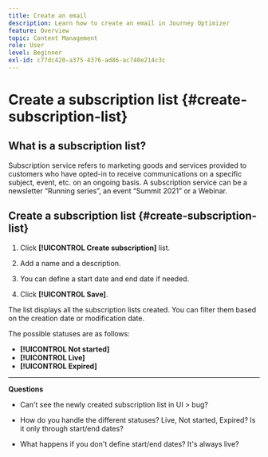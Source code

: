 ```yaml
---
title: Create an email
description: Learn how to create an email in Journey Optimizer
feature: Overview
topic: Content Management
role: User
level: Beginner
exl-id: c77dc420-a375-4376-ad86-ac740e214c3c
---
```

# Create a subscription list {#create-subscription-list}

## What is a subscription list?

Subscription service refers to marketing goods and services provided to customers who have opted-in to receive communications on a specific subject, event, etc. on an ongoing basis. A subscription service can be a newsletter “Running series”, an event “Summit 2021” or a Webinar.

## Create a subscription list {#create-subscription-list}

1. Click **[!UICONTROL Create subscription]** list.

1. Add a name and a description.

1. You can define a start date and end date if needed.

1. Click **[!UICONTROL Save]**.

The list displays all the subscription lists created. You can filter them based on the creation date or modification date.

The possible statuses are as follows:

* **[!UICONTROL Not started]**
* **[!UICONTROL Live]**
* **[!UICONTROL Expired]**

***

**Questions**

* Can't see the newly created subscription list in UI > bug?

* How do you handle the different statuses? Live, Not started, Expired? Is it only through start/end dates?

* What happens if you don't define start/end dates? It's always live?
